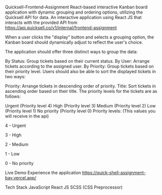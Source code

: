 Quicksell-Frontend-Assignment
React-based interactive Kanban board application with dynamic grouping and ordering options, utilizing the Quicksell API for data. An interactive application using React JS that interacts with the provided API from https://api.quicksell.co/v1/internal/frontend-assignment

When a user clicks the "display" button and selects a grouping option, the Kanban board should dynamically adjust to reflect the user's choice.

The application should offer three distinct ways to group the data:

By Status: Group tickets based on their current status.
By User: Arrange tickets according to the assigned user.
By Priority: Group tickets based on their priority level.
Users should also be able to sort the displayed tickets in two ways:

Priority: Arrange tickets in descending order of priority.
Title: Sort tickets in ascending order based on their title.
The priority levels for the tickets are as follows:

Urgent (Priority level 4)
High (Priority level 3)
Medium (Priority level 2)
Low (Priority level 1)
No priority (Priority level 0)
Priority levels: (This values you will receive in the api)

4 - Urgent

3 - High

2 - Medium

1 - Low

0 - No priority

Live Demo
Experience the application https://quick-shell-assignment-bay.vercel.app/



Tech Stack
JavaScript
React JS
SCSS (CSS Preprocessor)
